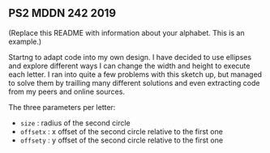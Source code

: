 ## PS2 MDDN 242 2019

(Replace this README with information about your alphabet. This is an example.)

Startng to adapt code into my own design. I have decided to use ellipses and explore different ways I can change the width and height to execute each letter. I ran into quite a few problems with this sketch up, but managed to solve them by trailling many different solutions and even extracting code from my peers and online sources.

The three parameters per letter:
  * `size` : radius of the second circle
  * `offsetx` : x offset of the second circle relative to the first one
  * `offsety` : y offset of the second circle relative to the first one

